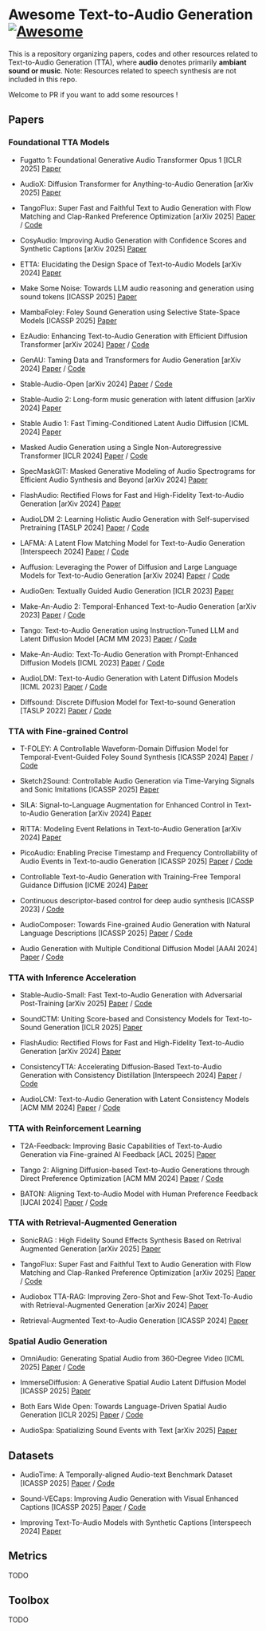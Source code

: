 # Awesome Text-to-Audio Generation [![Awesome](https://cdn.rawgit.com/sindresorhus/awesome/d7305f38d29fed78fa85652e3a63e154dd8e8829/media/badge.svg)](https://github.com/sindresorhus/awesome#readme)

This is a repository organizing papers, codes and other resources related to Text-to-Audio Generation (TTA), where **audio** denotes primarily **ambiant sound or music**.
Note: Resources related to speech synthesis are not included in this repo.  

Welcome to PR if you want to add some resources !
<!-- - [x] Add T2A resources  -->
<!-- - [] Add V2A resources -->

## Papers

### Foundational TTA Models

- Fugatto 1: Foundational Generative Audio Transformer Opus 1 [ICLR 2025] [Paper](https://openreview.net/forum?id=B2Fqu7Y2cd)


- AudioX: Diffusion Transformer for Anything-to-Audio Generation [arXiv 2025] [Paper](https://arxiv.org/abs/2412.09892)

- TangoFlux: Super Fast and Faithful Text to Audio Generation with Flow Matching and Clap-Ranked Preference Optimization [arXiv 2025] [Paper](https://arxiv.org/abs/2412.21037) / [Code](https://github.com/declare-lab/TangoFlux)

- CosyAudio: Improving Audio Generation with Confidence Scores and Synthetic Captions [arXiv 2025] [Paper](https://arxiv.org/abs/2501.16761)


- ETTA: Elucidating the Design Space of Text-to-Audio Models [arXiv 2024] [Paper](https://arxiv.org/abs/2412.19351)

- Make Some Noise: Towards LLM audio reasoning and generation using sound tokens [ICASSP 2025] [Paper](https://arxiv.org/abs/2503.22275)

- MambaFoley: Foley Sound Generation using Selective State-Space Models [ICASSP 2025] [Paper](https://arxiv.org/abs/2409.09162)

- EzAudio: Enhancing Text-to-Audio Generation with Efficient Diffusion Transformer [arXiv 2024] [Paper](https://arxiv.org/abs/2409.10819) / [Code](https://github.com/haidog-yaqub/EzAudio)

- GenAU: Taming Data and Transformers for Audio Generation [arXiv 2024] [Paper](https://arxiv.org/abs/2406.19388) / [Code](https://github.com/snap-research/GenAU)

- Stable-Audio-Open [arXiv 2024] [Paper](https://arxiv.org/abs/2407.14358) / [Code](https://github.com/Stability-AI/stable-audio-tools)

- Stable-Audio 2: Long-form music generation with latent diffusion [arXiv 2024] [Paper](https://arxiv.org/abs/2404.10301) 

- Stable Audio 1: Fast Timing-Conditioned Latent Audio Diffusion [ICML 2024] [Paper](https://arxiv.org/abs/2402.04825)

- Masked Audio Generation using a Single Non-Autoregressive Transformer [ICLR 2024] [Paper](https://arxiv.org/abs/2401.04577) / [Code](https://github.com/facebookresearch/audiocraft/blob/main/docs/MAGNET.md)

- SpecMaskGIT: Masked Generative Modeling of Audio Spectrograms for Efficient Audio Synthesis and Beyond [arXiv 2024] [Paper](https://arxiv.org/abs/2406.17672v2) 

- FlashAudio: Rectified Flows for Fast and High-Fidelity Text-to-Audio Generation [arXiv 2024] [Paper](https://arxiv.org/abs/2410.12266)

- AudioLDM 2: Learning Holistic Audio Generation with Self-supervised Pretraining [TASLP 2024] [Paper](https://arxiv.org/abs/2308.05734) / [Code](https://github.com/haoheliu/audioldm2)

- LAFMA: A Latent Flow Matching Model for Text-to-Audio Generation [Interspeech 2024] [Paper](https://arxiv.org/abs/2406.08203) / [Code](https://github.com/gwh22/LAFMA)

- Auffusion: Leveraging the Power of Diffusion and Large Language Models for Text-to-Audio Generation [arXiv 2024] [Paper](https://arxiv.org/abs/2401.01044) / [Code](https://github.com/happylittlecat2333/Auffusion)

- AudioGen: Textually Guided Audio Generation [ICLR 2023] [Paper](https://arxiv.org/abs/2209.15352)

- Make-An-Audio 2: Temporal-Enhanced Text-to-Audio Generation [arXiv 2023] [Paper](https://arxiv.org/abs/2305.18474) / [Code](https://github.com/Text-to-Audio/Make-An-Audio)

- Tango: Text-to-Audio Generation using Instruction-Tuned LLM and Latent Diffusion Model [ACM MM 2023] [Paper](https://arxiv.org/abs/2304.13731) / [Code](https://github.com/declare-lab/tango)

- Make-An-Audio: Text-To-Audio Generation with Prompt-Enhanced Diffusion Models [ICML 2023] [Paper](https://arxiv.org/abs/2301.12661) / [Code](https://github.com/Text-to-Audio/Make-An-Audio)

- AudioLDM: Text-to-Audio Generation with Latent Diffusion Models [ICML 2023] [Paper](https://arxiv.org/abs/2301.12503) / [Code](https://github.com/haoheliu/AudioLDM)

- Diffsound: Discrete Diffusion Model for Text-to-sound Generation [TASLP 2022] [Paper](https://arxiv.org/abs/2207.09983) / [Code](https://github.com/yangdongchao/Text-to-sound-Synthesis)


### TTA with Fine-grained Control
- T-FOLEY: A Controllable Waveform-Domain Diffusion Model for Temporal-Event-Guided Foley Sound Synthesis [ICASSP 2024] [Paper](https://arxiv.org/abs/2401.09294) / [Code](https://github.com/YoonjinXD/T-foley)

- Sketch2Sound: Controllable Audio Generation via Time-Varying Signals and Sonic Imitations [ICASSP 2025] [Paper](https://arxiv.org/abs/2412.08550)

- SILA: Signal-to-Language Augmentation for Enhanced Control in Text-to-Audio Generation [arXiv 2024] [Paper](https://arxiv.org/abs/2412.09789)

- RiTTA: Modeling Event Relations in Text-to-Audio Generation [arXiv 2024] [Paper](https://arxiv.org/abs/2412.15922)

- PicoAudio: Enabling Precise Timestamp and Frequency Controllability of Audio Events in Text-to-audio Generation [ICASSP 2025] [Paper](https://arxiv.org/abs/2407.02869) / [Code](https://github.com/zeyuxie29/PicoAudio)

- Controllable Text-to-Audio Generation with Training-Free Temporal Guidance Diffusion [ICME 2024] [Paper](https://ieeexplore.ieee.org/document/10687830) 

- Continuous descriptor-based control for deep audio synthesis [ICASSP 2023] / [Code](https://github.com/neurorave/neurorave)

- AudioComposer: Towards Fine-grained Audio Generation with Natural Language Descriptions [ICASSP 2025] [Paper](https://arxiv.org/abs/2409.12560) / [Code](https://github.com/lavendery/AudioComposer/tree/main)

- Audio Generation with Multiple Conditional Diffusion Model [AAAI 2024] [Paper](https://arxiv.org/abs/2308.11940) / [Code](https://conditionaudiogen.github.io/conditionaudiogen/)


### TTA with Inference Acceleration

- Stable-Audio-Small: Fast Text-to-Audio Generation with Adversarial Post-Training [arXiv 2025] [Paper](https://arxiv.org/abs/2505.08175) / [Code](https://github.com/Stability-AI/stable-audio-tools)


- SoundCTM: Uniting Score-based and Consistency Models for Text-to-Sound Generation [ICLR 2025] [Paper](https://arxiv.org/abs/2405.18503)


- FlashAudio: Rectified Flows for Fast and High-Fidelity Text-to-Audio Generation [arXiv 2024] [Paper](https://arxiv.org/abs/2410.12266)

- ConsistencyTTA: Accelerating Diffusion-Based Text-to-Audio Generation with Consistency Distillation [Interspeech 2024] [Paper](https://arxiv.org/abs/2309.10740) / [Code](https://github.com/Bai-YT/ConsistencyTTA)

- AudioLCM: Text-to-Audio Generation with Latent Consistency Models [ACM MM 2024] [Paper](https://arxiv.org/abs/2406.00356) / [Code](https://github.com/Text-to-Audio/AudioLCM)



### TTA with Reinforcement Learning 
- T2A-Feedback: Improving Basic Capabilities of Text-to-Audio Generation via Fine-grained AI Feedback [ACL 2025] [Paper](https://www.arxiv.org/abs/2505.10561) 


- Tango 2: Aligning Diffusion-based Text-to-Audio Generations through Direct Preference Optimization [ACM MM 2024] [Paper](https://arxiv.org/abs/2404.09956) / [Code](https://github.com/declare-lab/tango)

- BATON: Aligning Text-to-Audio Model with Human Preference Feedback [IJCAI 2024] [Paper](https://arxiv.org/abs/2402.00744) / [Code](https://github.com/hannieliao/Baton)


### TTA with Retrieval-Augmented Generation
- SonicRAG : High Fidelity Sound Effects Synthesis Based on Retrival Augmented Generation [arXiv 2025] [Paper](https://arxiv.org/abs/2505.03244)

- TangoFlux: Super Fast and Faithful Text to Audio Generation with Flow Matching and Clap-Ranked Preference Optimization [arXiv 2025] [Paper](https://arxiv.org/abs/2412.21037) / [Code](https://github.com/declare-lab/TangoFlux)

- Audiobox TTA-RAG: Improving Zero-Shot and Few-Shot Text-To-Audio with Retrieval-Augmented Generation [arXiv 2024] [Paper](https://arxiv.org/abs/2411.05141)

- Retrieval-Augmented Text-to-Audio Generation [ICASSP 2024] [Paper](https://arxiv.org/abs/2309.08051)


### Spatial Audio Generation

- OmniAudio: Generating Spatial Audio from 360-Degree Video [ICML 2025] [Paper](https://arxiv.org/abs/2504.14906) / [Code](https://github.com/liuhuadai/OmniAudio)

- ImmerseDiffusion: A Generative Spatial Audio Latent Diffusion Model [ICASSP 2025] [Paper](https://arxiv.org/pdf/2410.14945) 

- Both Ears Wide Open: Towards Language-Driven Spatial Audio Generation [ICLR 2025] [Paper](https://arxiv.org/abs/2410.10676) / [Code](https://github.com/PeiwenSun2000/Both-Ears-Wide-Open)

- AudioSpa: Spatializing Sound Events with Text [arXiv 2025] [Paper](https://arxiv.org/abs/2502.11219)

## Datasets

- AudioTime: A Temporally-aligned Audio-text Benchmark Dataset [ICASSP 2025] [Paper](https://arxiv.org/abs/2407.02857) / [Code](https://github.com/zeyuxie29/AudioTime)

 

- Sound-VECaps: Improving Audio Generation with Visual Enhanced Captions [ICASSP 2025] [Paper](https://arxiv.org/abs/2407.04416) / [Code](https://github.com/yyua8222/Sound-VECaps)

- Improving Text-To-Audio Models with Synthetic Captions [Interspeech 2024] [Paper](https://arxiv.org/abs/2406.15487)

## Metrics
TODO 

## Toolbox 
TODO